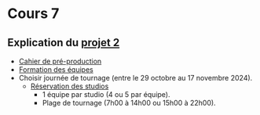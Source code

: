 # Cours 7

## Explication du [projet 2](projet_02.md)
* [Cahier de pré-production](https://cmontmorency365-my.sharepoint.com/:p:/g/personal/flpilote_cmontmorency_qc_ca/EROE8xk9chtLnZO33gl_hgMBOTZj9-KvitOQIIqjKQTZMw?e=wTnIyh)
* [Formation des équipes](https://cmontmorency365-my.sharepoint.com/:w:/g/personal/flpilote_cmontmorency_qc_ca/EWARe1xWaRBKjEki4WRvD0UBga173W95fjX9bzgzUINTXA?e=y2hwrM)
* Choisir journée de tournage (entre le 29 octobre au 17 novembre 2024).
  * [Réservation des studios](https://teamup.com/ks5tb2ed4b9yetgo9v)
    * 1 équipe par studio (4 ou 5 par équipe).
    * Plage de tournage (7h00 à 14h00 ou 15h00 à 22h00).
